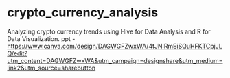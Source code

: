 # crypto_currency_analysis

Analyzing crypto currency trends using Hive for Data Analysis and R for Data Visualization.
ppt - https://www.canva.com/design/DAGWGFZwxWA/4tJNIRmEiSQuHFKTCpjJLQ/edit?utm_content=DAGWGFZwxWA&utm_campaign=designshare&utm_medium=link2&utm_source=sharebutton

